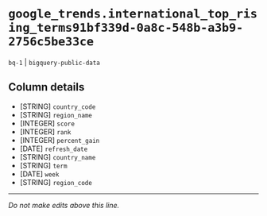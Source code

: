 # `google_trends.international_top_rising_terms91bf339d-0a8c-548b-a3b9-2756c5be33ce`
`bq-1` | `bigquery-public-data`

## Column details
* [STRING]    `country_code`
* [STRING]    `region_name`
* [INTEGER]   `score`
* [INTEGER]   `rank`
* [INTEGER]   `percent_gain`
* [DATE]      `refresh_date`
* [STRING]    `country_name`
* [STRING]    `term`
* [DATE]      `week`
* [STRING]    `region_code`

-------------------------------------------------------------------------------
*Do not make edits above this line.*
